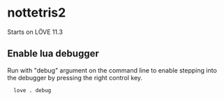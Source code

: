 # nottetris2
Starts on LÖVE 11.3

## Enable lua debugger
Run with "debug" argument on the command line to enable stepping into the debugger by pressing the right control key.

      love . debug
